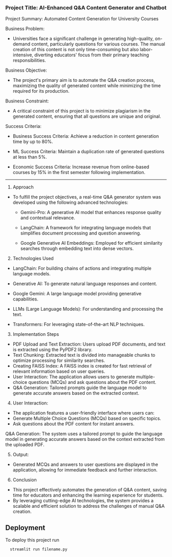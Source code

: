 ### Project Title: AI-Enhanced Q&A Content Generator and Chatbot
Project Summary: Automated Content Generation for University Courses


Business Problem:

- Universities face a significant challenge in generating high-quality, on-demand content, particularly questions for various courses. The manual creation of this content is not only time-consuming but also labor-intensive, diverting educators' focus from their primary teaching responsibilities.

Business Objective:

- The project's primary aim is to automate the Q&A creation process, maximizing the quality of generated content while minimizing the time required for its production.

Business Constraint:

- A critical constraint of this project is to minimize plagiarism in the generated content, ensuring that all questions are unique and original.

Success Criteria:

- Business Success Criteria: Achieve a reduction in content generation time by up to 80%.

- ML Success Criteria: Maintain a duplication rate of generated questions at less than 5%.

- Economic Success Criteria: Increase revenue from online-based courses by 15% in the first semester following implementation.




-------------------------------------------------------------------------------------------------------------------------------------------------------------------------
1. Approach
- To fulfill the project objectives, a real-time Q&A generator system was developed using the following advanced technologies:
  
  - Gemini-Pro: A generative AI model that enhances response quality and contextual relevance.

  - LangChain: A framework for integrating language models that simplifies document processing and question answering.

  -  Google Generative AI Embeddings: Employed for efficient similarity searches through embedding text into dense vectors.


2. Technologies Used
   
- LangChain: For building chains of actions and integrating multiple language models.

- Generative AI: To generate natural language responses and content.

- Google Gemini: A large language model providing generative capabilities.

- LLMs (Large Language Models): For understanding and processing the text.

- Transformers: For leveraging state-of-the-art NLP techniques.


3. Implementation Steps
- PDF Upload and Text Extraction: Users upload PDF documents, and text is extracted using the PyPDF2 library.
- Text Chunking: Extracted text is divided into manageable chunks to optimize processing for similarity searches.
- Creating FAISS Index: A FAISS index is created for fast retrieval of relevant information based on user queries.
- User Interaction: The application allows users to generate multiple-choice questions (MCQs) and ask questions about the PDF content.
- Q&A Generation: Tailored prompts guide the language model to generate accurate answers based on the extracted context.

4. User Interaction:
- The application features a user-friendly interface where users can:
- Generate Multiple Choice Questions (MCQs) based on specific topics.
- Ask questions about the PDF content for instant answers.

Q&A Generation:
The system uses a tailored prompt to guide the language model in generating accurate answers based on the context extracted from the uploaded PDF.

5. Output:
- Generated MCQs and answers to user questions are displayed in the application, allowing for immediate feedback and further interaction.


6. Conclusion
- This project effectively automates the generation of Q&A content, saving time for educators and enhancing the learning experience for students.
- By leveraging cutting-edge AI technologies, the system provides a scalable and efficient solution to address the challenges of manual Q&A creation.


## Deployment

To deploy this project run

```bash
  streamlit run filename.py
```


